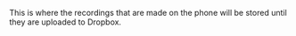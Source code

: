 This is where the recordings that are made on the phone will be stored until they are uploaded to Dropbox.
